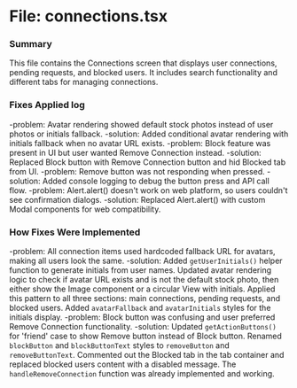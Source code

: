 # File: connections.tsx

### Summary
This file contains the Connections screen that displays user connections, pending requests, and blocked users. It includes search functionality and different tabs for managing connections.

### Fixes Applied log
-problem: Avatar rendering showed default stock photos instead of user photos or initials fallback.
-solution: Added conditional avatar rendering with initials fallback when no avatar URL exists.
-problem: Block feature was present in UI but user wanted Remove Connection instead.
-solution: Replaced Block button with Remove Connection button and hid Blocked tab from UI.
-problem: Remove button was not responding when pressed.
-solution: Added console logging to debug the button press and API call flow.
-problem: Alert.alert() doesn't work on web platform, so users couldn't see confirmation dialogs.
-solution: Replaced Alert.alert() with custom Modal components for web compatibility.

### How Fixes Were Implemented
-problem: All connection items used hardcoded fallback URL for avatars, making all users look the same.
-solution: Added `getUserInitials()` helper function to generate initials from user names. Updated avatar rendering logic to check if avatar URL exists and is not the default stock photo, then either show the Image component or a circular View with initials. Applied this pattern to all three sections: main connections, pending requests, and blocked users. Added `avatarFallback` and `avatarInitials` styles for the initials display.
-problem: Block button was confusing and user preferred Remove Connection functionality.
-solution: Updated `getActionButtons()` for 'friend' case to show Remove button instead of Block button. Renamed `blockButton` and `blockButtonText` styles to `removeButton` and `removeButtonText`. Commented out the Blocked tab in the tab container and replaced blocked users content with a disabled message. The `handleRemoveConnection` function was already implemented and working.

